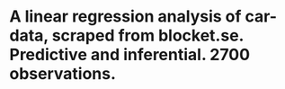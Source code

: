 # A linear regression analysis of car-data, scraped from blocket.se. Predictive and inferential. 2700 observations.
